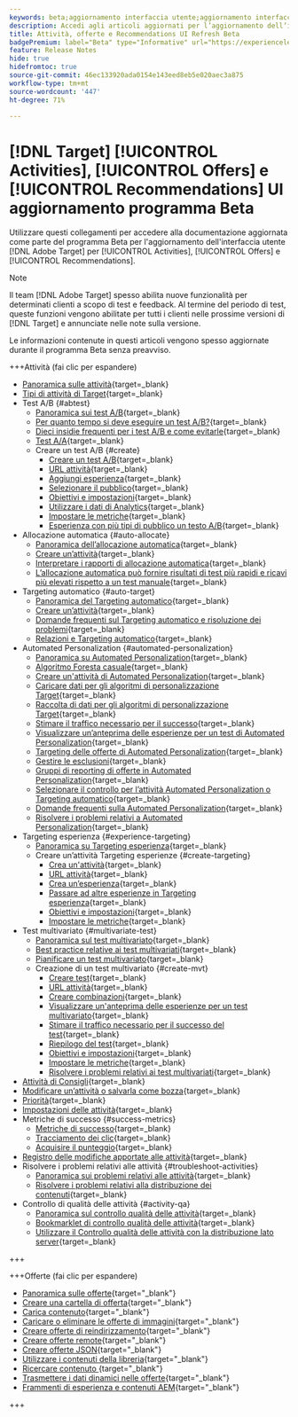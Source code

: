 ```yaml
---
keywords: beta;aggiornamento interfaccia utente;aggiornamento interfaccia utente;
description: Accedi agli articoli aggiornati per l’aggiornamento dell’interfaccia utente di Target per Attività, Offerte e Recommendations
title: Attività, offerte e Recommendations UI Refresh Beta
badgePremium: label="Beta" type="Informative" url="https://experienceleague.adobe.com/docs/target/using/introduction/intro.html?lang=en#beta newtab=true" tooltip="Informazioni sul programma  [!DNL Target] Beta."
feature: Release Notes
hide: true
hidefromtoc: true
source-git-commit: 46ec133920ada0154e143eed8eb5e020aec3a875
workflow-type: tm+mt
source-wordcount: '447'
ht-degree: 71%

---
```


# [!DNL Target] [!UICONTROL Activities], [!UICONTROL Offers] e [!UICONTROL Recommendations] UI aggiornamento programma Beta

Utilizzare questi collegamenti per accedere alla documentazione aggiornata come parte del programma Beta per l&#39;aggiornamento dell&#39;interfaccia utente [!DNL Adobe Target] per [!UICONTROL Activities], [!UICONTROL Offers] e [!UICONTROL Recommendations].

>[!NOTE]
>
>Il team [!DNL Adobe Target] spesso abilita nuove funzionalità per determinati clienti a scopo di test e feedback. Al termine del periodo di test, queste funzioni vengono abilitate per tutti i clienti nelle prossime versioni di [!DNL Target] e annunciate nelle note sulla versione.
>
>Le informazioni contenute in questi articoli vengono spesso aggiornate durante il programma Beta senza preavviso.

+++Attività (fai clic per espandere)

+ [Panoramica sulle attività](c-activities/activities.md){target=_blank}
+ [Tipi di attività di Target](c-activities/target-activities-guide.md){target=_blank}
+ Test A/B {#abtest}
   + [Panoramica sui test A/B](c-activities/t-test-ab/test-ab.md){target=_blank}
   + [Per quanto tempo si deve eseguire un test A/B?](c-activities/t-test-ab/sample-size-determination.md){target=_blank}
   + [Dieci insidie frequenti per i test A/B e come evitarle](c-activities/t-test-ab/common-ab-testing-pitfalls.md){target=_blank}
   + [Test A/A](/help/main/c-activities/t-test-ab/aa-testing.md){target=_blank}
   + Creare un test A/B {#create}
      + [Creare un test A/B](c-activities/t-test-ab/t-test-create-ab/test-create-ab.md){target=_blank}
      + [URL attività](c-activities/t-test-ab/t-test-create-ab/ab-activity-url.md){target=_blank}
      + [Aggiungi esperienza](c-activities/t-test-ab/t-test-create-ab/ab-add-experience.md){target=_blank}
      + [Selezionare il pubblico](c-activities/t-test-ab/t-test-create-ab/ab-audience.md){target=_blank}
      + [Obiettivi e impostazioni](c-activities/t-test-ab/t-test-create-ab/ab-goals-and-settings.md){target=_blank}
      + [Utilizzare i dati di Analytics](c-activities/t-test-ab/t-test-create-ab/create-a4t.md){target=_blank}
      + [Impostare le metriche](c-activities/t-test-ab/t-test-create-ab/ab-set-metrics.md){target=_blank}
      + [Esperienza con più tipi di pubblico un testo A/B](c-activities/t-test-ab/t-test-create-ab/target-experience-to-multiple-audiences.md){target=_blank}
+ Allocazione automatica {#auto-allocate}
   + [Panoramica dell’allocazione automatica](c-activities/automated-traffic-allocation/automated-traffic-allocation.md){target=_blank}
   + [Creare un’attività](/help/main/c-activities/automated-traffic-allocation/create-auto-allocate-activity.md){target=_blank}
   + [Interpretare i rapporti di allocazione automatica](c-activities/automated-traffic-allocation/determine-winner.md){target=_blank}
   + [L’allocazione automatica può fornire risultati di test più rapidi e ricavi più elevati rispetto a un test manuale](/help/main/c-activities/automated-traffic-allocation/faster-results-higher-revenue.md){target=_blank}
+ Targeting automatico {#auto-target}
   + [Panoramica del Targeting automatico](/help/main/c-activities/auto-target/auto-target-to-optimize.md){target=_blank}
   + [Creare un’attività](/help/main/c-activities/auto-target/create-auto-target.md){target=_blank}
   + [Domande frequenti sul Targeting automatico e risoluzione dei problemi](/help/main/c-activities/auto-target/auto-target-troubleshooting-faqs.md){target=_blank}
   + [Relazioni e Targeting automatico](/help/main/c-activities/auto-target/reporting-and-auto-target.md){target=_blank}
+ Automated Personalization {#automated-personalization}
   + [Panoramica su Automated Personalization](c-activities/t-automated-personalization/automated-personalization.md){target=_blank}
   + [Algoritmo Foresta casuale](c-activities/t-automated-personalization/algo-random-forest.md){target=_blank}
   + [Creare un&#39;attività di Automated Personalization](c-activities/t-automated-personalization/create-ap-activity.md){target=_blank}
   + [Caricare dati per gli algoritmi di personalizzazione Target](c-activities/t-automated-personalization/uploading-data-for-the-target-personalization-algorithms.md){target=_blank}
   + [Raccolta di dati per gli algoritmi di personalizzazione Target](c-activities/t-automated-personalization/ap-data.md){target=_blank}
   + [Stimare il traffico necessario per il successo](c-activities/t-automated-personalization/ap-traffic-estimator.md){target=_blank}
   + [Visualizzare un’anteprima delle esperienze per un test di Automated Personalization](c-activities/t-automated-personalization/ap-preview-experiences.md){target=_blank}
   + [Targeting delle offerte di Automated Personalization](c-activities/t-automated-personalization/ap-target-offers.md){target=_blank}
   + [Gestire le esclusioni](c-activities/t-automated-personalization/managing-exclusions.md){target=_blank}
   + [Gruppi di reporting di offerte in Automated Personalization](/help/main/c-activities/t-automated-personalization/offer-reporting-groups-in-automated-personalization.md){target=_blank}
   + [Selezionare il controllo per l’attività Automated Personalization o Targeting automatico](c-activities/t-automated-personalization/experience-as-control.md){target=_blank}
   + [Domande frequenti sulla Automated Personalization](c-activities/t-automated-personalization/automated-personalization-faq.md){target=_blank}
   + [Risolvere i problemi relativi a Automated Personalization](c-activities/t-automated-personalization/ap-trouble.md){target=_blank}
+ Targeting esperienza {#experience-targeting}
   + [Panoramica su Targeting esperienza](c-activities/t-experience-target/experience-target.md){target=_blank}
   + Creare un’attività Targeting esperienze {#create-targeting}
      + [Crea un&#39;attività](c-activities/t-experience-target/t-xt-create/xt-create.md){target=_blank}
      + [URL attività](c-activities/t-experience-target/t-xt-create/xt-activity-url.md){target=_blank}
      + [Crea un’esperienza](c-activities/t-experience-target/t-xt-create/xt-add-experience.md){target=_blank}
      + [Passare ad altre esperienze in Targeting esperienza](c-activities/t-experience-target/t-xt-create/xt-switching-experiences.md){target=_blank}
      + [Obiettivi e impostazioni](c-activities/t-experience-target/t-xt-create/xt-goals-and-settings.md){target=_blank}
      + [Impostare le metriche](c-activities/t-experience-target/t-xt-create/xt-set-metrics.md){target=_blank}
+ Test multivariato {#multivariate-test}
   + [Panoramica sul test multivariato](c-activities/c-multivariate-testing/multivariate-testing.md){target=_blank}
   + [Best practice relative ai test multivariati](c-activities/c-multivariate-testing/best-practices.md){target=_blank}
   + [Pianificare un test multivariato](c-activities/c-multivariate-testing/plan-mvt.md){target=_blank}
   + Creazione di un test multivariato {#create-mvt}
      + [Creare test](c-activities/c-multivariate-testing/t-create-multivariate-test/create-multivariate-test.md){target=_blank}
      + [URL attività](c-activities/c-multivariate-testing/t-create-multivariate-test/url.md){target=_blank}
      + [Creare combinazioni](c-activities/c-multivariate-testing/t-create-multivariate-test/add-offers.md){target=_blank}
      + [Visualizzare un&#39;anteprima delle esperienze per un test multivariato](c-activities/c-multivariate-testing/t-create-multivariate-test/preview-experiences.md){target=_blank}
      + [Stimare il traffico necessario per il successo del test](c-activities/c-multivariate-testing/t-create-multivariate-test/traffic-estimator.md){target=_blank}
      + [Riepilogo del test](c-activities/c-multivariate-testing/t-create-multivariate-test/test-summary.md){target=_blank}
      + [Obiettivi e impostazioni](c-activities/c-multivariate-testing/t-create-multivariate-test/goals-and-settings.md){target=_blank}
      + [Impostare le metriche](c-activities/c-multivariate-testing/t-create-multivariate-test/mvt-set-metrics.md){target=_blank}
      + [Risolvere i problemi relativi ai test multivariati](c-activities/c-multivariate-testing/t-create-multivariate-test/troubleshooting.md){target=_blank}
+ [Attività di Consigli](c-activities/recommendations-activity.md){target=_blank}
+ [Modificare un’attività o salvarla come bozza](c-activities/edit-activity.md){target=_blank}
+ [Priorità](c-activities/priority.md){target=_blank}
+ [Impostazioni delle attività](c-activities/activity-settings.md){target=_blank}
+ Metriche di successo {#success-metrics}
   + [Metriche di successo](c-activities/r-success-metrics/success-metrics.md){target=_blank}
   + [Tracciamento dei clic](c-activities/r-success-metrics/click-tracking.md){target=_blank}
   + [Acquisire il punteggio](c-activities/r-success-metrics/capture-score.md){target=_blank}
+ [Registro delle modifiche apportate alle attività](c-activities/change-log.md){target=_blank}
+ Risolvere i problemi relativi alle attività {#troubleshoot-activities}
   + [Panoramica sui problemi relativi alle attività](c-activities/c-troubleshooting-activities/troubleshooting-activities.md){target=_blank}
   + [Risolvere i problemi relativi alla distribuzione dei contenuti](c-activities/c-troubleshooting-activities/content-trouble.md){target=_blank}
+ Controllo di qualità delle attività {#activity-qa}
   + [Panoramica sul controllo qualità delle attività](c-activities/c-activity-qa/activity-qa.md){target=_blank}
   + [Bookmarklet di controllo qualità delle attività](c-activities/c-activity-qa/activity-qa-bookmark.md){target=_blank}
   + [Utilizzare il Controllo qualità delle attività con la distribuzione lato server](c-activities/c-activity-qa/use-qa-mode-with-server-side-delivery.md){target=_blank}

+++

+++Offerte (fai clic per espandere)

+ [Panoramica sulle offerte](/help/main/c-experiences/c-manage-content/manage-content-beta.md){target="_blank"}
+ [Creare una cartella di offerta](/help/main/c-experiences/c-manage-content/create-content-folder-beta.md){target="_blank"}
+ [Carica contenuto](/help/main/c-experiences/c-manage-content/assets-upload-beta.md){target="_blank"}
+ [Caricare o eliminare le offerte di immagini](/help/main/c-experiences/c-manage-content/assets-upload-beta.md){target="_blank"}
+ [Creare offerte di reindirizzamento](/help/main/c-experiences/c-manage-content/offer-redirect-beta.md){target="_blank"}
+ [Creare offerte remote](/help/main/c-experiences/c-manage-content/about-remote-offers-beta.md){target="_blank"}
+ [Creare offerte JSON](/help/main/c-experiences/c-manage-content/create-json-offer-beta.md){target="_blank"}
+ [Utilizzare i contenuti della libreria](/help/main/c-experiences/c-manage-content/assets-working-beta.md){target="_blank"}
+ [Ricercare contenuto ](/help/main/c-experiences/c-manage-content/filter-and-search-content.md){target="_blank"}
+ [Trasmettere i dati dinamici nelle offerte](/help/main/c-experiences/c-manage-content/passing-profile-attributes-to-the-html-offer.md){target="_blank"}
+ [Frammenti di esperienza e contenuti AEM](/help/main/c-experiences/c-manage-content/aem-experience-fragments.md){target="_blank"}

+++


